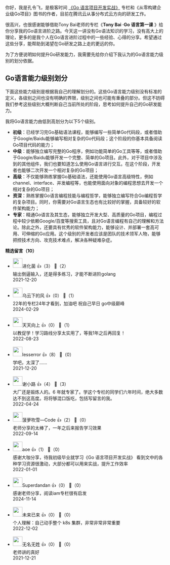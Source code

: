 你好，我是孔令飞，是极客时间 [《Go 语言项目开发实战》](https://time.geekbang.org/column/intro/100079601) 专栏和《从零构建企业级Go项目》图书的作者，目前在腾讯云从事分布式云方向的研发工作。

很高兴，也很感谢能够借助Tony Bai老师的专栏《**Tony Bai ·Go 语言第一课** 》给你分享我的Go语言进阶之路。今天这一讲没有Go语法知识的学习，没有高大上的理论，更多的是我个人在Go语言进阶过程中的一些经验、心得的分享。希望通过这些分享，能帮助到渴望在Go研发之路上走的更远的你。

为了方便说明如何提升Go研发能力，我需要先给你介绍下我认为的Go语言能力级别的划分依据。

## Go语言能力级别划分

下面这些能力级别是根据我自己的理解划分的。这些Go语言能力级别没有标准的定义，各级别之间也没有明确的界限，级别之间也可能有重叠的部分。但这不妨碍我们参考这些级别大概判断自己当前所处的阶段，思考如何提升自己的Go研发能力。

我将Go语言能力由低到高划分为以下5个级别。

- **初级**：已经学习完Go基础语法课程，能够编写一些简单Go代码段，或者借助于Google/Baidu能够编写相对复杂的Go代码段；这个阶段的你基本具备阅读Go项目代码的能力；
- **中级**：能够独立编写完整的Go程序，例如功能简单的Go工具等等，或者借助于Google/Baidu能够开发一个完整、简单的Go项目。此外，对于项目中涉及到的其他组件，我们也要知道怎么使用Go语言进行交互。在这个阶段，开发者也能够二次开发一个相对复杂的Go项目；
- **高级**：不仅能够熟练掌握Go基础语法，还能使用Go语言高级特性，例如channel、interface、并发编程等，也能使用面向对象的编程思想去开发一个相对复杂的Go项目；
- **资深**：熟练掌握Go语言编程技能与编程哲学，能够独立编写符合Go编程哲学的复杂项目。同时，你需要对Go语言生态也有比较好的掌握，具备较好的软件架构能力；
- **专家**：精通Go语言及其生态，能够独立开发大型、高质量的Go项目，编程过程中较少依赖Google/百度等搜索工具，且对Go语言编程有自己的理解和方法论。除此之外，还要具有优秀的软件架构能力，能够设计、并部署一套高可用、可伸缩的Go应用。这个级别的开发者应该是团队的技术领军人物，能够把控技术方向、攻克技术难点，解决各种疑难杂症。
<div><strong>精选留言（10）</strong></div><ul>
<li><img src="https://static001.geekbang.org/account/avatar/00/13/7b/bd/ccb37425.jpg" width="30px"><span>进化菌</span> 👍（3） 💬（2）<div>输出倒逼输入，还是得多练习，才能不断进阶golang</div>2021-12-20</li><br/><li><img src="https://static001.geekbang.org/account/avatar/00/17/85/92/9f7c43ef.jpg" width="30px"><span>乌云下的风</span> 👍（0） 💬（1）<div>22年的专栏24年才看到，加油吧 祝自己早日 go中级巅峰</div>2024-02-29</li><br/><li><img src="https://static001.geekbang.org/account/avatar/00/13/92/4f/ff04156a.jpg" width="30px"><span>天天向上</span> 👍（0） 💬（1）<div>以教促学！学习路线分享太实用了，等我1年之后再回复！</div>2022-08-23</li><br/><li><img src="https://static001.geekbang.org/account/avatar/00/14/9d/a4/e481ae48.jpg" width="30px"><span>lesserror</span> 👍（8） 💬（0）<div>学吧，太深了......</div>2021-12-20</li><br/><li><img src="https://static001.geekbang.org/account/avatar/00/0f/cb/38/4c9cfdf4.jpg" width="30px"><span>谢小路</span> 👍（4） 💬（3）<div>大厂还是锻炼人的。6 年就专家了。学这个专栏的同学们六年时间，绝大多数达不到这高度。将将够混口饭吃，包括写留言的我。</div>2022-04-24</li><br/><li><img src="https://static001.geekbang.org/account/avatar/00/19/2e/ca/469f7266.jpg" width="30px"><span>菠萝吹雪—Code</span> 👍（2） 💬（0）<div>老师分享的太棒了，一年之后来报告学习效果</div>2022-09-14</li><br/><li><img src="https://static001.geekbang.org/account/avatar/00/11/1d/de/62bfa83f.jpg" width="30px"><span>aoe</span> 👍（1） 💬（0）<div>感谢大咖分享，待我初级毕业就学习《Go 语言项目开发实战》
看到文中的各种学习资源很激动，大部分都可以用来实战，提升工作效率</div>2022-01-01</li><br/><li><img src="https://static001.geekbang.org/account/avatar/00/3c/81/5b/fe82b3c2.jpg" width="30px"><span>Superdandan</span> 👍（0） 💬（0）<div>感谢老师分享，阅读iam专栏很有启发</div>2024-11-14</li><br/><li><img src="https://static001.geekbang.org/account/avatar/00/12/1d/3a/cdf9c55f.jpg" width="30px"><span>未来已来</span> 👍（0） 💬（0）<div>个人理解：自己动手整个 k8s 集群，非常非常非常重要</div>2022-12-02</li><br/><li><img src="https://static001.geekbang.org/account/avatar/00/27/ff/e4/927547a9.jpg" width="30px"><span>无名无姓</span> 👍（0） 💬（0）<div>老师讲的真好</div>2021-12-21</li><br/>
</ul>